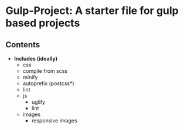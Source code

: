 # Gulp-Project: A starter file for gulp based projects

## Contents

* **Includes (ideally)**
  - css
   - compile from scss
   - minify
   - autoprefix (postcss*)
   - lint
  - js
    - uglify
    - lint
  - images
    - responsive images



